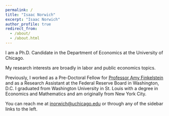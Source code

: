 ```yaml
---
permalink: /
title: "Isaac Norwich"
excerpt: "Isaac Norwich"
author_profile: true
redirect_from: 
  - /about/
  - /about.html
---
```


I am a Ph.D. Candidate in the Department of Economics at the University of Chicago. 

My research interests are broadly in labor and public economics topics.

Previously, I worked as a Pre-Doctoral Fellow for [Professor Amy Finkelstein](https://economics.mit.edu/people/faculty/amy-finkelstein) and as a Research Assistant at the Federal Reserve Board in Washington, D.C. I graduated from Washington University in St. Louis with a degree in Economics and Mathematics and am originally from New York City.

<!-- My CV is available here. -->

You can reach me at [inorwich@uchicago.edu](inorwich@uchicago.edu) or through any of the sidebar links to the left.
